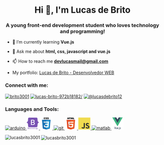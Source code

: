 <h1 align="center">Hi 👋, I'm Lucas de Brito</h1>
<h3 align="center">A young front-end development student who loves technology and programming!</h3>

- 🌱 I’m currently learning **Vue.js**

- 💬 Ask me about **html, css, javascript and vue.js**

- 📫 How to reach me **devlucasmail@gmail.com**

- My portfolio: <a href="https://lucasdbrito.com" target="_blank">Lucas de Brito - Desenvolvedor WEB</a>

<h3 align="left">Connect with me:</h3>
<p align="left">
<a href="https://twitter.com/brito3001" target="blank"><img align="center" src="https://cdn.jsdelivr.net/npm/simple-icons@3.0.1/icons/twitter.svg" alt="brito3001" height="30" width="40" /></a>
<a href="https://linkedin.com/in/webdevbrito/" target="blank"><img align="center" src="https://cdn.jsdelivr.net/npm/simple-icons@3.0.1/icons/linkedin.svg" alt="lucas-brito-972b18182/" height="30" width="40" /></a>
<a href="https://instagram.com/@lucasdebrito12" target="blank"><img align="center" src="https://cdn.jsdelivr.net/npm/simple-icons@3.0.1/icons/instagram.svg" alt="@lucasdebrito12" height="30" width="40" /></a>
</p>

<h3 align="left">Languages and Tools:</h3>
<p align="left"> <a href="https://www.arduino.cc/" target="_blank"> <img src="https://cdn.worldvectorlogo.com/logos/arduino-1.svg" alt="arduino" width="40" height="40"/> </a> <a href="https://getbootstrap.com" target="_blank"> <img src="https://raw.githubusercontent.com/devicons/devicon/master/icons/bootstrap/bootstrap-plain-wordmark.svg" alt="bootstrap" width="40" height="40"/> </a> <a href="https://www.w3schools.com/css/" target="_blank"> <img src="https://raw.githubusercontent.com/devicons/devicon/master/icons/css3/css3-original-wordmark.svg" alt="css3" width="40" height="40"/> </a> <a href="https://git-scm.com/" target="_blank"> <img src="https://www.vectorlogo.zone/logos/git-scm/git-scm-icon.svg" alt="git" width="40" height="40"/> </a> <a href="https://www.w3.org/html/" target="_blank"> <img src="https://raw.githubusercontent.com/devicons/devicon/master/icons/html5/html5-original-wordmark.svg" alt="html5" width="40" height="40"/> </a> <a href="https://developer.mozilla.org/en-US/docs/Web/JavaScript" target="_blank"> <img src="https://raw.githubusercontent.com/devicons/devicon/master/icons/javascript/javascript-original.svg" alt="javascript" width="40" height="40"/> </a> <a href="https://www.mathworks.com/" target="_blank"> <img src="https://raw.githubusercontent.com/simple-icons/simple-icons/master/icons/mathworks.svg" alt="matlab" width="40" height="40"/> </a> <a href="https://vuejs.org/" target="_blank"> <img src="https://raw.githubusercontent.com/devicons/devicon/master/icons/vuejs/vuejs-original-wordmark.svg" alt="vuejs" width="40" height="40"/> </a> </p>

<p><img align="left" src="https://github-readme-stats.vercel.app/api/top-langs?username=lucasbrito3001&show_icons=true&locale=en&layout=compact" alt="lucasbrito3001" /></p>

<p>&nbsp;<img align="center" src="https://github-readme-stats.vercel.app/api?username=lucasbrito3001&show_icons=true&locale=en" alt="lucasbrito3001" /></p>
